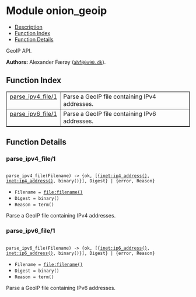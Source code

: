 

# Module onion_geoip #
* [Description](#description)
* [Function Index](#index)
* [Function Details](#functions)

GeoIP API.

__Authors:__ Alexander Færøy ([`ahf@0x90.dk`](mailto:ahf@0x90.dk)).

<a name="index"></a>

## Function Index ##


<table width="100%" border="1" cellspacing="0" cellpadding="2" summary="function index"><tr><td valign="top"><a href="#parse_ipv4_file-1">parse_ipv4_file/1</a></td><td>Parse a GeoIP file containing IPv4 addresses.</td></tr><tr><td valign="top"><a href="#parse_ipv6_file-1">parse_ipv6_file/1</a></td><td>Parse a GeoIP file containing IPv6 addresses.</td></tr></table>


<a name="functions"></a>

## Function Details ##

<a name="parse_ipv4_file-1"></a>

### parse_ipv4_file/1 ###

<pre><code>
parse_ipv4_file(Filename) -&gt; {ok, [{<a href="inet.md#type-ip4_address">inet:ip4_address()</a>, <a href="inet.md#type-ip4_address">inet:ip4_address()</a>, binary()}], Digest} | {error, Reason}
</code></pre>

<ul class="definitions"><li><code>Filename = <a href="file.md#type-filename">file:filename()</a></code></li><li><code>Digest = binary()</code></li><li><code>Reason = term()</code></li></ul>

Parse a GeoIP file containing IPv4 addresses.

<a name="parse_ipv6_file-1"></a>

### parse_ipv6_file/1 ###

<pre><code>
parse_ipv6_file(Filename) -&gt; {ok, [{<a href="inet.md#type-ip6_address">inet:ip6_address()</a>, <a href="inet.md#type-ip6_address">inet:ip6_address()</a>, binary()}], Digest} | {error, Reason}
</code></pre>

<ul class="definitions"><li><code>Filename = <a href="file.md#type-filename">file:filename()</a></code></li><li><code>Digest = binary()</code></li><li><code>Reason = term()</code></li></ul>

Parse a GeoIP file containing IPv6 addresses.

